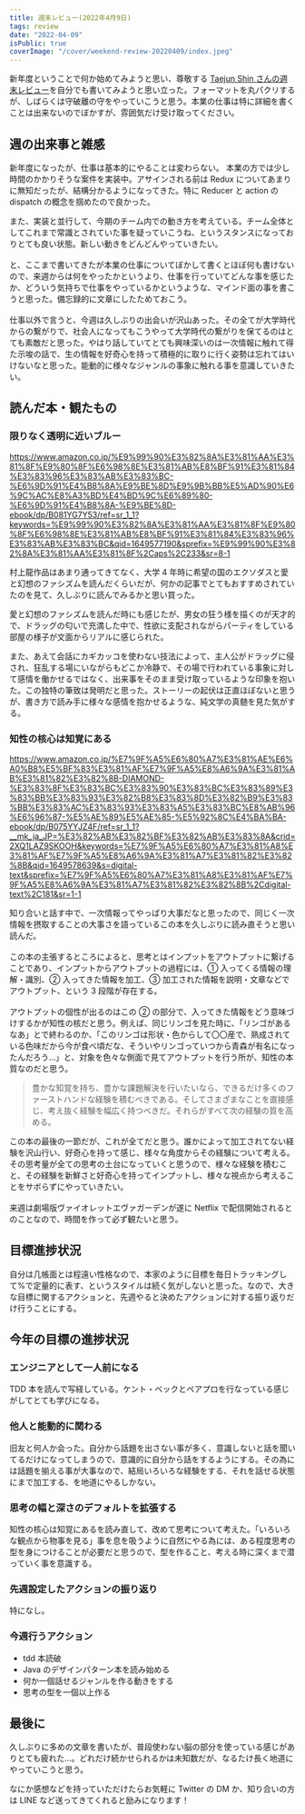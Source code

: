 ```yaml
---
title: 週末レビュー(2022年4月9日)
tags: review
date: "2022-04-09"
isPublic: true
coverImage: "/cover/weekend-review-20220409/index.jpeg"
---
```


新年度ということで何か始めてみようと思い、尊敬する [Taejun Shin さんの週末レビュー](https://note.com/taejun/n/n669f74ea57ae)を自分でも書いてみようと思い立った。フォーマットを丸パクリするが、しばらくは守破離の守をやっていこうと思う。本業の仕事は特に詳細を書くことは出来ないのでぼかすが、雰囲気だけ受け取ってください。

## 週の出来事と雑感

新年度になったが、仕事は基本的にやることは変わらない。
本業の方では少し時間のかかりそうな案件を実装中。アサインされる前は Redux についてあまりに無知だったが、結構分かるようになってきた。特に Reducer と action の dispatch の概念を掴めたので良かった。

また、実装と並行して、今期のチーム内での動き方を考えている。チーム全体としてこれまで常識とされていた事を疑っていこうね、というスタンスになっておりとても良い状態。新しい動きをどんどんやっていきたい。
<br />
<br />
と、ここまで書いてきたが本業の仕事についてぼかして書くとほぼ何も書けないので、来週からは何をやったかというより、仕事を行っていてどんな事を感じたか、どういう気持ちで仕事をやっているかというような、マインド面の事を書こうと思った。備忘録的に文章にしたためておこう。
<br />
<br />
仕事以外で言うと、今週は久しぶりの出会いが沢山あった。その全てが大学時代からの繋がりで、社会人になってもこうやって大学時代の繋がりを保てるのはとても素敵だと思った。やはり話していてとても興味深いのは一次情報に触れて得た示唆の話で、生の情報を好奇心を持って積極的に取りに行く姿勢は忘れてはいけないなと思った。能動的に様々なジャンルの事象に触れる事を意識していきたい。

## 読んだ本・観たもの

### 限りなく透明に近いブルー

https://www.amazon.co.jp/%E9%99%90%E3%82%8A%E3%81%AA%E3%81%8F%E9%80%8F%E6%98%8E%E3%81%AB%E8%BF%91%E3%81%84%E3%83%96%E3%83%AB%E3%83%BC-%E6%9D%91%E4%B8%8A%E9%BE%8D%E9%9B%BB%E5%AD%90%E6%9C%AC%E8%A3%BD%E4%BD%9C%E6%89%80-%E6%9D%91%E4%B8%8A-%E9%BE%8D-ebook/dp/B081YG7Y53/ref=sr_1_1?keywords=%E9%99%90%E3%82%8A%E3%81%AA%E3%81%8F%E9%80%8F%E6%98%8E%E3%81%AB%E8%BF%91%E3%81%84%E3%83%96%E3%83%AB%E3%83%BC&qid=1649577190&sprefix=%E9%99%90%E3%82%8A%E3%81%AA%E3%81%8F%2Caps%2C233&sr=8-1

村上龍作品はあまり通ってきてなく、大学 4 年時に希望の国のエクソダスと愛と幻想のファシズムを読んだくらいだが、何かの記事でとてもおすすめされていたのを見て、久しぶりに読んでみるかと思い買った。

愛と幻想のファシズムを読んだ時にも感じたが、男女の狂う様を描くのが天才的で、ドラッグの匂いで充満した中で、性欲に支配されながらパーティをしている部屋の様子が文面からリアルに感じられた。

また、あえて会話にカギカッコを使わない技法によって、主人公がドラッグに侵され、狂乱する場にいながらもどこか冷静で、その場で行われている事象に対して感情を働かせるではなく、出来事をそのまま受け取っているような印象を抱いた。この独特の筆致は発明だと思った。ストーリーの起伏は正直ほぼないと思うが、書き方で読み手に様々な感情を抱かせるような、純文学の真髄を見た気がする。

### 知性の核心は知覚にある

https://www.amazon.co.jp/%E7%9F%A5%E6%80%A7%E3%81%AE%E6%A0%B8%E5%BF%83%E3%81%AF%E7%9F%A5%E8%A6%9A%E3%81%AB%E3%81%82%E3%82%8B-DIAMOND-%E3%83%8F%E3%83%BC%E3%83%90%E3%83%BC%E3%83%89%E3%83%BB%E3%83%93%E3%82%B8%E3%83%8D%E3%82%B9%E3%83%BB%E3%83%AC%E3%83%93%E3%83%A5%E3%83%BC%E8%AB%96%E6%96%87-%E5%AE%89%E5%AE%85-%E5%92%8C%E4%BA%BA-ebook/dp/B075YYJZ4F/ref=sr_1_1?__mk_ja_JP=%E3%82%AB%E3%82%BF%E3%82%AB%E3%83%8A&crid=2XQ1LAZ9SKOOH&keywords=%E7%9F%A5%E6%80%A7%E3%81%A8%E3%81%AF%E7%9F%A5%E8%A6%9A%E3%81%A7%E3%81%82%E3%82%8B&qid=1649578639&s=digital-text&sprefix=%E7%9F%A5%E6%80%A7%E3%81%A8%E3%81%AF%E7%9F%A5%E8%A6%9A%E3%81%A7%E3%81%82%E3%82%8B%2Cdigital-text%2C181&sr=1-1

知り合いと話す中で、一次情報ってやっぱり大事だなと思ったので、同じく一次情報を摂取することの大事さを語っているこの本を久しぶりに読み直そうと思い読んだ。
<br />
<br />
この本の主張するところによると、思考とはインプットをアウトプットに繋げることであり、インプットからアウトプットの過程には、① 入ってくる情報の理解・識別、② 入ってきた情報を加工、③ 加工された情報を説明・文章などでアウトプット、という 3 段階が存在する。
<br />
<br />
アウトプットの個性が出るのはこの ② の部分で、入ってきた情報をどう意味づけするかが知性の核だと思う。例えば、同じリンゴを見た時に、「リンゴがあるなあ」とで終わるのか、「このリンゴは形状・色からして〇〇産で、熟成されている色味だから今が食べ頃だな、そういやリンゴっていつから青森が有名になったんだろう...」と、対象を色々な側面で見てアウトプットを行う所が、知性の本質なのだと思う。

> 豊かな知覚を持ち、豊かな課題解決を行いたいなら、できるだけ多くのファーストハンドな経験を積むべきである。そしてさまざまなことを直接感じ、考え抜く経験を幅広く持つべきだ。それらがすべて次の経験の質を高める。

この本の最後の一節だが、これが全てだと思う。誰かによって加工されてない経験を沢山行い、好奇心を持って感じ、様々な角度からその経験について考える。その思考量が全ての思考の土台になっていくと思うので、様々な経験を積むこと、その経験を新鮮さと好奇心を持ってインプットし、様々な視点から考えることをサボらずにやっていきたい。
<br />
<br />
来週は劇場版ヴァイオレットエヴァガーデンが遂に Netflix で配信開始されるとのことなので、時間を作って必ず観たいと思う。

## 目標進捗状況

自分は几帳面とは程遠い性格なので、本家のように目標を毎日トラッキングして%で定量的に表す、というスタイルは続く気がしないと思った。なので、大きな目標に関するアクションと、先週やると決めたアクションに対する振り返りだけ行うことにする。

## 今年の目標の進捗状況

### エンジニアとして一人前になる

TDD 本を読んで写経している。ケント・ベックとペアプロを行なっている感じがしてとても学びになる。

### 他人と能動的に関わる

旧友と何人か会った。自分から話題を出さない事が多く、意識しないと話を聞いてるだけになってしまうので、意識的に自分から話をするようにする。その為には話題を揃える事が大事なので、結局いろいろな経験をする、それを話せる状態にまで加工する、を地道にやるしかない。

### 思考の幅と深さのデフォルトを拡張する

知性の核心は知覚にあるを読み直して、改めて思考について考えた。「いろいろな観点から物事を見る」事を息を吸うように自然にやる為には、ある程度思考の型を身につけることが必要だと思うので、型を作ること、考える時に深くまで潜っていく事を意識する。

### 先週設定したアクションの振り返り

特になし。

### 今週行うアクション

- tdd 本読破
- Java のデザインパターン本を読み始める
- 何か一個話せるジャンルを作る動きをする
- 思考の型を一個以上作る

## 最後に

久しぶりに多めの文章を書いたが、普段使わない脳の部分を使っている感じがありとても疲れた...。どれだけ続かせられるかは未知数だが、なるたけ長く地道にやっていこうと思う。

なにか感想などを持っていただけたらお気軽に Twitter の DM か、知り合いの方は LINE など送ってきてくれると励みになります！
